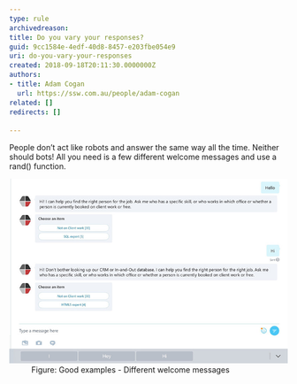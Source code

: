 ```yaml
---
type: rule
archivedreason: 
title: Do you vary your responses?
guid: 9cc1584e-4edf-40d8-8457-e203fbe054e9
uri: do-you-vary-your-responses
created: 2018-09-18T20:11:30.0000000Z
authors:
- title: Adam Cogan
  url: https://ssw.com.au/people/adam-cogan
related: []
redirects: []

---
```


People don’t act like robots and answer the same way all the time. Neither should bots!  All you need is a few different welcome messages and use a rand() function.

<!--endintro-->
<dl class="goodImage"><dt><img src="bots-responses.jpg" alt="bots-responses.jpg"></dt><dd>Figure: Good examples - Different welcome messages<br></dd></dl>
